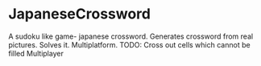 # JapaneseCrossword
A sudoku like game- japanese crossword. Generates crossword from real pictures. Solves it. Multiplatform.
TODO: 
Cross out cells which cannot be filled
Multiplayer
